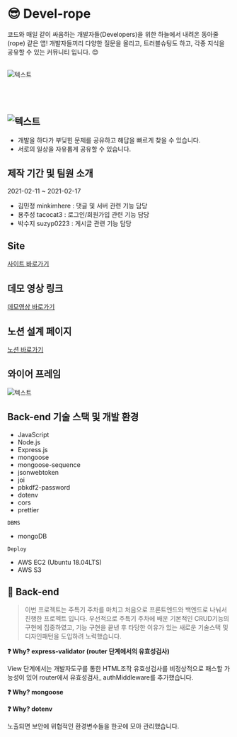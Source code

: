 😎 Devel-rope 
=============
코드와 매일 같이 싸움하는 개발자들(Developers)을 위한 하늘에서 내려온 동아줄(rope) 같은 앱! 개발자들끼리 다양한 질문을 올리고, 트러블슈팅도 하고, 각종 지식을 공유할 수 있는 커뮤니티 입니다. 😊<br><br>

![텍스트](https://img1.daumcdn.net/thumb/R1280x0/?scode=mtistory2&fname=https%3A%2F%2Fblog.kakaocdn.net%2Fdn%2FzTQqs%2Fbtrtwr4yP6U%2FCAmDLG3G9Nk9pe78oQA7nk%2Fimg.png "Devel-rope")<br><br><br><br>

## ![텍스트](https://img1.daumcdn.net/thumb/R1280x0/?scode=mtistory2&fname=https%3A%2F%2Fblog.kakaocdn.net%2Fdn%2FdyJwn8%2FbtrtAPpuDdu%2FKtweKbXYo9gHezNhVy33p1%2Fimg.png "Devel-rope_Logo")  <br>
- 개발을 하다가 부딪힌 문제를 공유하고 해답을 빠르게 찾을 수 있습니다.
- 서로의 일상을 자유롭게 공유할 수 있습니다.

## 제작 기간 및 팀원 소개
2021-02-11 ~ 2021-02-17
- 김민정 minkimhere : 댓글 및 서버 관련 기능 담당
- 용주성 tacocat3 : 로그인/회원가입 관련 기능 담당
- 박수지 suzyp0223 : 게시글 관련 기능 담당

## Site
[사이트 바로가기](http://devel-rope.site/)

## 데모 영상 링크
[데모영상 바로가기](https://youtu.be/LiMiTonWZqk)

## 노션 설계 페이지
[노션 바로가기](https://lofty-palladium-0d5.notion.site/2-SA-57c267cb80e8418791bd8e42a15d68d7)

## 와이어 프레임 
![텍스트](https://img1.daumcdn.net/thumb/R1280x0/?scode=mtistory2&fname=https%3A%2F%2Fblog.kakaocdn.net%2Fdn%2FOclKv%2FbtrtACX4X7Z%2Fy8DQBJMYKMPLKQ9hVgww6k%2Fimg.png "와이어프레임")


## Back-end 기술 스택 및 개발 환경
- JavaScript
- Node.js
- Express.js
- mongoose
- mongoose-sequence
- jsonwebtoken
- joi
- pbkdf2-password
- dotenv
- cors
- prettier

`DBMS`
 * mongoDB

`Deploy`
 * AWS EC2 (Ubuntu 18.04LTS)
 * AWS S3


## 💬 Back-end
> 이번 프로젝트는 주특기 주차를 마치고 처음으로 프론트엔드와 백엔드로 나눠서 진행한 프로젝트 입니다.
> 우선적으로 주특기 주차에 배운 기본적인 CRUD기능의 구현에 집중하였고,
> 기능 구현을 끝낸 후 타당한 이유가 있는 새로운 기술스택 및 디자인패턴을 도입하려 노력했습니다.


**❓ Why? express-validator (router 단계에서의 유효성검사)**

View 단계에서는 개발자도구를 통한 HTML조작 유효성검사를 비정상적으로 패스할 가능성이 있어 router에서 유효성검사_ authMiddleware를 추가했습니다.

**❓ Why? mongoose**


**❓ Why? dotenv**

노출되면 보안에 위협적인 환경변수들을 한곳에 모아 관리했습니다.
